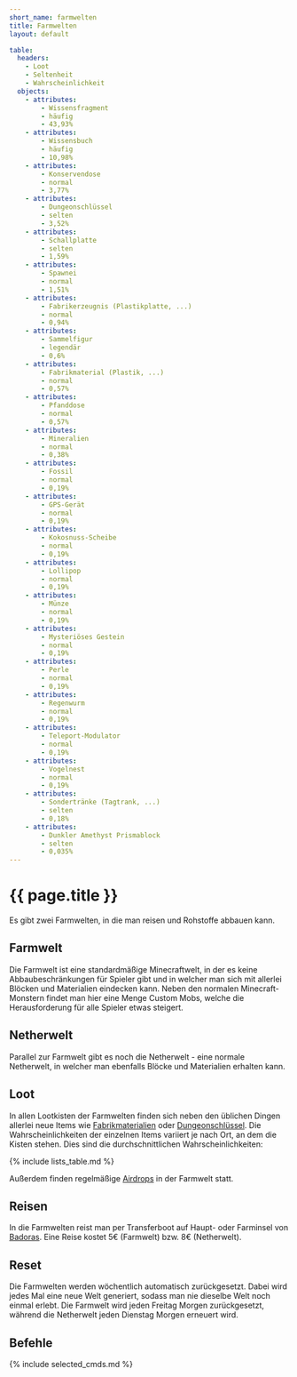 ```yaml
---
short_name: farmwelten
title: Farmwelten
layout: default

table:
  headers:
    - Loot
    - Seltenheit
    - Wahrscheinlichkeit
  objects:
    - attributes:
        - Wissensfragment
        - häufig
        - 43,93%
    - attributes:
        - Wissensbuch
        - häufig
        - 10,98%
    - attributes:
        - Konservendose
        - normal
        - 3,77%
    - attributes:
        - Dungeonschlüssel
        - selten
        - 3,52%
    - attributes:
        - Schallplatte
        - selten
        - 1,59%
    - attributes:
        - Spawnei
        - normal
        - 1,51%
    - attributes:
        - Fabrikerzeugnis (Plastikplatte, ...)
        - normal
        - 0,94%
    - attributes:
        - Sammelfigur
        - legendär
        - 0,6%
    - attributes:
        - Fabrikmaterial (Plastik, ...)
        - normal
        - 0,57%
    - attributes:
        - Pfanddose
        - normal
        - 0,57%
    - attributes:
        - Mineralien
        - normal
        - 0,38%
    - attributes:
        - Fossil
        - normal
        - 0,19%
    - attributes:
        - GPS-Gerät
        - normal
        - 0,19%
    - attributes:
        - Kokosnuss-Scheibe
        - normal
        - 0,19%
    - attributes:
        - Lollipop
        - normal
        - 0,19%
    - attributes:
        - Münze
        - normal
        - 0,19%
    - attributes:
        - Mysteriöses Gestein
        - normal
        - 0,19%
    - attributes:
        - Perle
        - normal
        - 0,19%
    - attributes:
        - Regenwurm
        - normal
        - 0,19%
    - attributes:
        - Teleport-Modulator
        - normal
        - 0,19%
    - attributes:
        - Vogelnest
        - normal
        - 0,19%
    - attributes:
        - Sondertränke (Tagtrank, ...)
        - selten
        - 0,18%
    - attributes:
        - Dunkler Amethyst Prismablock
        - selten
        - 0,035%
---
```

# {{ page.title }}

Es gibt zwei Farmwelten, in die man reisen und Rohstoffe abbauen kann.

## Farmwelt

Die Farmwelt ist eine standardmäßige Minecraftwelt, in der es keine
Abbaubeschränkungen für Spieler gibt und in welcher man sich mit allerlei
Blöcken und Materialien eindecken kann. Neben den normalen Minecraft-
Monstern findet man hier eine Menge Custom Mobs, welche die Herausforderung
für alle Spieler etwas steigert.

## Netherwelt

Parallel zur Farmwelt gibt es noch die Netherwelt - eine normale Netherwelt,
in welcher man ebenfalls Blöcke und Materialien erhalten kann.

## Loot

In allen Lootkisten der Farmwelten finden sich neben den üblichen Dingen
allerlei neue Items wie [Fabrikmaterialien](/systems/factory) oder
[Dungeonschlüssel](/systems/dungeons).
Die Wahrscheinlichkeiten der einzelnen Items variiert je nach Ort, an dem
die Kisten stehen. Dies sind die durchschnittlichen Wahrscheinlichkeiten:

{% include lists_table.md %}

Außerdem finden regelmäßige [Airdrops](/systems/airdrops) in der Farmwelt statt.

## Reisen

In die Farmwelten reist man per Transferboot auf Haupt- oder Farminsel
von [Badoras](/maps/badoras). Eine Reise kostet 5€ (Farmwelt) bzw. 8€
(Netherwelt).

## Reset

Die Farmwelten werden wöchentlich automatisch zurückgesetzt. Dabei wird jedes
Mal eine neue Welt generiert, sodass man nie dieselbe Welt noch einmal
erlebt. Die Farmwelt wird jeden Freitag Morgen zurückgesetzt, während
die Netherwelt jeden Dienstag Morgen erneuert wird.

## Befehle

{% include selected_cmds.md %}
